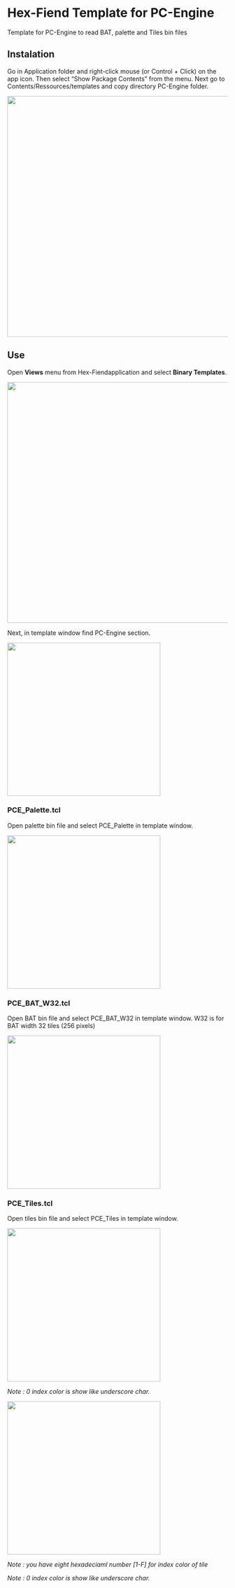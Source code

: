 # Hex-Fiend Template for PC-Engine
 Template for PC-Engine to read BAT, palette and Tiles bin files

## Instalation

Go in Application folder and right-click mouse (or Control + Click) on the app icon. Then select “Show Package Contents” from the menu. 
Next go to Contents/Ressources/templates and copy directory PC-Engine folder. 

<img src="https://github.com/beddy70/Hex-Fiend-Template-for-PC-Engine-/blob/main/images/tempalte_folder.png" width="550" >

## Use

Open <b>Views</b> menu from Hex-Fiendapplication and select <b>Binary Templates</b>. 

<img src="https://github.com/beddy70/Hex-Fiend-Template-for-PC-Engine-/blob/main/images/menu_views.png" width="550" >

Next, in template window find PC-Engine section.

<img src="https://github.com/beddy70/Hex-Fiend-Template-for-PC-Engine-/blob/main/images/template_menu.png" width="350" >

### PCE_Palette.tcl

Open palette bin file and select PCE_Palette in template window. 

<img src="https://github.com/beddy70/Hex-Fiend-Template-for-PC-Engine-/blob/main/images/palette_template.png" width="350" >


### PCE_BAT_W32.tcl

Open BAT bin file and select PCE_BAT_W32 in template window. 
W32 is for BAT width 32 tiles (256 pixels)

<img src="https://github.com/beddy70/Hex-Fiend-Template-for-PC-Engine-/blob/main/images/bat32_template.png" width="350" >

### PCE_Tiles.tcl

Open tiles bin file and select PCE_Tiles in template window. 

<img src="https://github.com/beddy70/Hex-Fiend-Template-for-PC-Engine-/blob/main/images/tiles_template1.png" width="350" >

<i>Note : 0 index color is show like underscore char. </i>

<img src="https://github.com/beddy70/Hex-Fiend-Template-for-PC-Engine-/blob/main/images/tiles_template2.png" width="350" >

<i>Note : you have eight hexadeciaml number [1-F] for index color of tile</i>

<i>Note : 0 index color is show like underscore char. </i>
